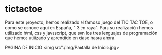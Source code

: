# tictactoe
Para este proyecto, hemos realizado el famoso juego del TIC TAC TOE, o como se conoce aqui en España, " 3 en raya". Para su realización hemos utilizado html, css y javascript, que son los tres lenguajes de programación que hemos utilizado y aprendido en clase hasta ahora.

PAGINA DE INICIO
<img src"./img/Pantalla de Inicio.jpg>